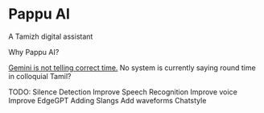 # Pappu AI
 A Tamizh digital assistant

Why Pappu AI?

[Gemini is not telling correct time.](https://www.reddit.com/r/Bard/comments/1hbxesb/tts_engine_is_adding_extra_wrong_time_indicator)
No system is currently saying round time in colloquial Tamil?

 

TODO:
 Silence Detection
 Improve Speech Recognition
 Improve voice
 Improve EdgeGPT
 Adding Slangs
 Add waveforms
 Chatstyle